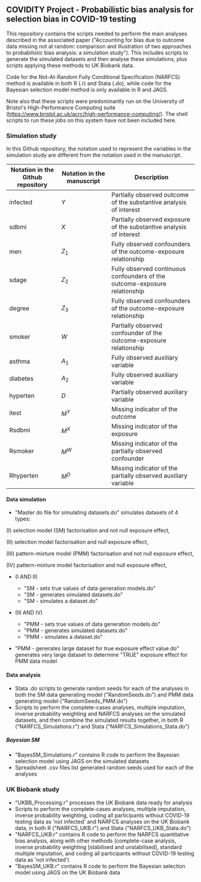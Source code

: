 ## COVIDITY Project - Probabilistic bias analysis for selection bias in COVID-19 testing

This repository contains the scripts needed to perform the main analyses described in the associated paper ("Accounting for bias due to outcome data missing not at random: comparison and illustration of two approaches to probabilistic bias analysis: a simulation study"). This includes scripts to generate the simulated datasets and then analyse these simulations, plus scripts applying these methods to UK Biobank data.

Code for the Not-At-Random Fully Conditional Specification (NARFCS) method is available in both R (.r) and Stata (.do), while code for the Bayesian selection model method is only available in R and JAGS.

Note also that these scripts were predominantly run on the University of Bristol's High-Performance Computing suite (https://www.bristol.ac.uk/acrc/high-performance-computing/). The shell scripts to run these jobs on this system have not been included here.

### Simulation study

In this Github repository, the notation used to represent the variables in the simulation study are different from the notation used in the manuscript.

Notation in the Github repository | Notation in the manuscript | Description
--- | --- | --- 
infected | $Y$ | Partially observed outcome of the substantive analysis of interest
sdbmi | $X$ | Partially observed exposure of the substantive analysis of interest
men | $Z_1$ | Fully observed confounders of the outcome-exposure relationship
sdage | $Z_2$ | Fully observed continuous confounders of the outcome-exposure relationship
degree | $Z_3$ | Fully observed confounders of the outcome-exposure relationship
smoker | $W$ | Partially observed confounder of the outcome-exposure relationship
asthma | $A_1$ | Fully observed auxiliary variable
diabetes | $A_2$ | Fully observed auxiliary variable
hyperten | $D$ | Partially observed auxiliary variable
itest | $M^Y$ | Missing indicator of the outcome
Rsdbmi | $M^X$ | Missing indicator of the exposure
Rsmoker | $M^W$ | Missing indicator of the partially observed confounder
Rhyperten | $M^D$ | Missing indicator of the partially observed auxiliary variable


#### Data simulation
- "Master do file for simulating datasets.do" simulates datasets of 4 types:

(I) selection model (SM) factorisation and not null exposure effect,

(II) selection model factorisation and null exposure effect,

(III) pattern-mixture model (PMM) factorisation and not null exposure effect,

(IV) pattern-mixture model factorisation and null exposure effect,

- (I AND II)
	- "SM - sets true values of data generation models.do"
	- "SM - generates simulated datasets.do"
	- "SM - simulates a dataset.do"
- (III AND IV)
	- "PMM - sets true values of data generation models.do"
	- "PMM - generates simulated datasets.do"
	- "PMM - simulates a dataset.do"

- "PMM - generates large dataset for true exposure effect value.do" generates very large dataset to determine "TRUE" exposure effect for PMM data model

#### Data analysis
- Stata .do scripts to generate random seeds for each of the analyses in both the SM data generating model ("RandomSeeds.do") and PMM data generating model ("RandomSeeds_PMM.do")
- Scripts to perform the complete-cases analyses, multiple imputation, inverse probability weighting and NARFCS analyses on the simulated datasets, and then combine the simulated results together, in both R ("NARFCS_Simulations.r") and Stata ("NARFCS_Simulations_Stata.do")

##### Bayesian SM
- "BayesSM_Simulations.r" contains R code to perform the Bayesian selection model using JAGS on the simulated datasets
- Spreadsheet .csv files list generated random seeds used for each of the analyses

### UK Biobank study
 - "UKBB_Processing.r" processes the UK Biobank data ready for analysis
 - Scripts to perform the complete-cases analyses, multiple imputation, inverse probability weighting, coding all participants without COVID-19 testing data as 'not infected' and NARFCS analyses on the UK Biobank data, in both R ("NARFCS_UKB.r") and Stata ("NARFCS_UKB_Stata.do")
 - "NARFCS_UKB.r" contains R code to perform the NARFCS quantitative bias analysis, along with other methods (complete-case analysis, inverse probability weighting [stabilised and unstabilised], standard multiple imputation, and coding all participants without COVID-19 testing data as 'not infected')
 - "BayesSM_UKB.r" contains R code to perform the Bayesian selection model using JAGS on the UK Biobank data
